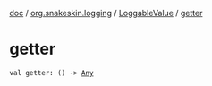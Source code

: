 [doc](../../index.md) / [org.snakeskin.logging](../index.md) / [LoggableValue](index.md) / [getter](./getter.md)

# getter

`val getter: () -> `[`Any`](https://kotlinlang.org/api/latest/jvm/stdlib/kotlin/-any/index.html)